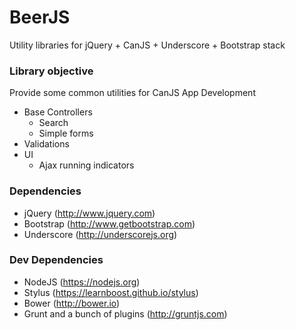 # BeerJS
Utility libraries for jQuery + CanJS + Underscore + Bootstrap stack

### Library objective
Provide some common utilities for CanJS App Development

* Base Controllers
	* Search
	* Simple forms
* Validations
* UI
	* Ajax running indicators

### Dependencies
* jQuery (http://www.jquery.com)
* Bootstrap (http://www.getbootstrap.com)
* Underscore (http://underscorejs.org)

### Dev Dependencies
* NodeJS (https://nodejs.org)
* Stylus (https://learnboost.github.io/stylus)
* Bower (http://bower.io)
* Grunt and a bunch of plugins (http://gruntjs.com)